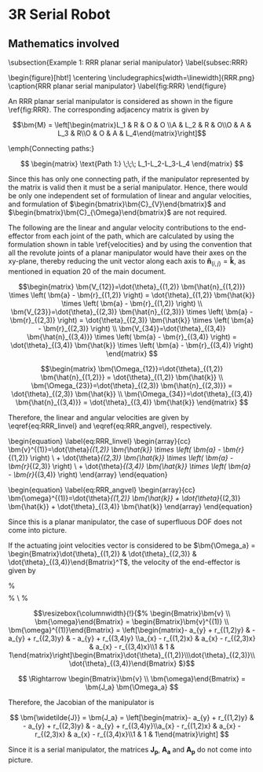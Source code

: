 # 3R Serial Robot

## Mathematics involved

\subsection{Example 1: RRR planar serial manipulator}
\label{subsec:RRR}

\begin{figure}[hbt!]
  \centering
  \includegraphics[width=\linewidth]{RRR.png}
  \caption{RRR planar serial manipulator}
  \label{fig:RRR}
\end{figure}

An RRR planar serial manipulator is considered as shown in the figure \ref{fig:RRR}. The corresponding adjacency matrix is given by

$$\bm{M} = \left[\begin{matrix}L_1 & R & O & O \\A & L_2 & R & O\\O & A & L_3 & R\\O & O & A & L_4\end{matrix}\right]$$

\emph{Connecting paths:}

$$
\begin{matrix}
    \text{Path 1:} \;\;\; L_1-L_2-L_3-L_4
\end{matrix}
$$

Since this has only one connecting path, if the manipulator represented by the matrix is valid then it must be a serial manipulator. Hence, there would be only one independent set of formulation of linear and angular velocities, and formulation of $\begin{bmatrix}\bm{C}_{V}\end{bmatrix}$ and $\begin{bmatrix}\bm{C}_{\Omega}\end{bmatrix}$ are not required.

The following are the linear and angular velocity contributions to the end-effector from each joint of the path, which are calculated by using the formulation shown in table \ref{velocities} and by using the convention that all the revolute joints of a planar manipulator would have their axes on the xy-plane, thereby reducing the unit vector along each axis to $\bm{\hat{n}}_{(i,j)}=\bm{\hat{k}}$, as mentioned in equation 20 of the main document.

$$\begin{matrix}
  \bm{V_{12}}=\dot{\theta}_{(1,2)} \bm{\hat{n}_{(1,2)}} \times \left( \bm{a} - \bm{r}_{(1,2)} \right) = \dot{\theta}_{(1,2)} \bm{\hat{k}} \times \left( \bm{a} - \bm{r}_{(1,2)} \right) \\
  \bm{V_{23}}=\dot{\theta}_{(2,3)} \bm{\hat{n}_{(2,3)}} \times \left( \bm{a} - \bm{r}_{(2,3)} \right) = \dot{\theta}_{(2,3)} \bm{\hat{k}} \times \left( \bm{a} - \bm{r}_{(2,3)} \right) \\
  \bm{V_{34}}=\dot{\theta}_{(3,4)} \bm{\hat{n}_{(3,4)}} \times \left( \bm{a} - \bm{r}_{(3,4)} \right) = \dot{\theta}_{(3,4)} \bm{\hat{k}} \times \left( \bm{a} - \bm{r}_{(3,4)} \right)
\end{matrix}
$$

$$\begin{matrix}
  \bm{\Omega_{12}}=\dot{\theta}_{(1,2)} \bm{\hat{n}_{(1,2)}} = \dot{\theta}_{(1,2)} \bm{\hat{k}} \\
  \bm{\Omega_{23}}=\dot{\theta}_{(2,3)} \bm{\hat{n}_{(2,3)}} = \dot{\theta}_{(2,3)} \bm{\hat{k}} \\
  \bm{\Omega_{34}}=\dot{\theta}_{(3,4)} \bm{\hat{n}_{(3,4)}} = \dot{\theta}_{(3,4)} \bm{\hat{k}}
\end{matrix}
$$

Therefore, the linear and angular velocities are given by \eqref{eq:RRR_linvel} and \eqref{eq:RRR_angvel}, respectively.

\begin{equation}
    \label{eq:RRR_linvel}
    \begin{array}{cc}
        \bm{v}^{(1)}=\dot{\theta}_{(1,2)} \bm{\hat{k}} \times \left( \bm{a} - \bm{r}_{(1,2)} \right) \\
        + \dot{\theta}_{(2,3)} \bm{\hat{k}} \times \left( \bm{a} - \bm{r}_{(2,3)} \right) \\
        + \dot{\theta}_{(3,4)} \bm{\hat{k}} \times \left( \bm{a} - \bm{r}_{(3,4)} \right)
    \end{array}
\end{equation}

\begin{equation}
        \label{eq:RRR_angvel}
    \begin{array}{cc}
        \bm{\omega}^{(1)}=\dot{\theta}_{(1,2)} \bm{\hat{k}} + \dot{\theta}_{(2,3)} \bm{\hat{k}} + \dot{\theta}_{(3,4)} \bm{\hat{k}}
    \end{array}
\end{equation}

Since this is a planar manipulator, the case of superfluous DOF does not come into picture.

If the actuating joint velocities vector is considered to be $\bm{\Omega_a} = \begin{Bmatrix}\dot{\theta}_{(1,2)} & \dot{\theta}_{(2,3)} & \dot{\theta}_{(3,4)}\end{Bmatrix}^T$, the velocity of the end-effector is given by



% $$
% \begin{Bmatrix}\bm{v} \\ \bm{\omega}\end{Bmatrix} = \begin{Bmatrix}\bm{v}^{(1)} \\ \bm{\omega}^{(1)}\end{Bmatrix} = \left[\begin{matrix}- a_{y} + r_{(1,2)y} & - a_{y} + r_{(2,3)y} \\a_{x} - r_{(1,2)x} & a_{x} - r_{(2,3)x} \\1 & 1 \end{matrix}\right.
% $$
% \\
% $$
% \qquad\left.\begin{matrix} - a_{y} + r_{(3,4)y}\\ a_{x} - r_{(3,4)x}\\ 1\end{matrix}\right]\begin{Bmatrix}\dot{\theta}_{(1,2)}\\\dot{\theta}_{(2,3)}\\\dot{\theta}_{(3,4)}\end{Bmatrix}
% $$

$$\resizebox{\columnwidth}{!}{$%
\begin{Bmatrix}\bm{v} \\ \bm{\omega}\end{Bmatrix} = \begin{Bmatrix}\bm{v}^{(1)} \\ \bm{\omega}^{(1)}\end{Bmatrix} = \left[\begin{matrix}- a_{y} + r_{(1,2)y} & - a_{y} + r_{(2,3)y} & - a_{y} + r_{(3,4)y} \\a_{x} - r_{(1,2)x} & a_{x} - r_{(2,3)x} & a_{x} - r_{(3,4)x}\\1 & 1 & 1\end{matrix}\right]\begin{Bmatrix}\dot{\theta}_{(1,2)}\\\dot{\theta}_{(2,3)}\\\dot{\theta}_{(3,4)}\end{Bmatrix}
$}$$

$$
\Rightarrow \begin{Bmatrix}\bm{v} \\ \bm{\omega}\end{Bmatrix} = \bm{J_a} \bm{\Omega_a}
$$

Therefore, the Jacobian of the manipulator is

$$
\bm{\widetilde{J}} = \bm{J_a} = \left[\begin{matrix}- a_{y} + r_{(1,2)y} & - a_{y} + r_{(2,3)y} & - a_{y} + r_{(3,4)y}\\a_{x} - r_{(1,2)x} & a_{x} - r_{(2,3)x} & a_{x} - r_{(3,4)x}\\1 & 1 & 1\end{matrix}\right]
$$

Since it is a serial manipulator, the matrices $\bm{J_p}$, $\bm{A_a}$ and $\bm{A_p}$ do not come into picture.
